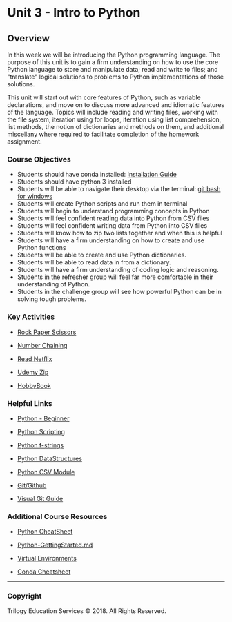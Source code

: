 # Unit 3 - Intro to Python

## Overview

In this week we will be introducing the Python programming language. The purpose of this unit is to gain a firm understanding on how to use the core Python language to store and manipulate data; read and write to files; and "translate" logical solutions to problems to Python implementations of those solutions.

This unit will start out with core features of Python, such as variable declarations, and move on to discuss more advanced and idiomatic features of the language. Topics will include reading and writing files, working with the file system, iteration using for loops, iteration using list comprehension, list methods, the notion of dictionaries and methods on them, and additional miscellany where required to facilitate completion of the homework assignment.

### Course Objectives

* Students should have conda installed: [Installation Guide](https://docs.anaconda.com/anaconda/install/)
* Students should have python 3 installed
* Students will be able to navigate their desktop via the terminal: [git bash for windows](http://www.techoism.com/how-to-install-git-bash-on-windows/)
* Students will create Python scripts and run them in terminal
* Students will begin to understand programming concepts in Python
* Students will feel confident reading data into Python from CSV files
* Students will feel confident writing data from Python into CSV files
* Students will know how to zip two lists together and when this is helpful
* Students will have a firm understanding on how to create and use Python functions
* Students will be able to create and use Python dictionaries.
* Students will be able to read data in from a dictionary.
* Students will have a firm understanding of coding logic and reasoning.
* Students in the refresher group will feel far more comfortable in their understanding of Python.
* Students in the challenge group will see how powerful Python can be in solving tough problems.

### Key Activities

* [Rock Paper Scissors](1/Activities/10-Stu_RockPaperScissors)

* [Number Chaining](1/Activities/12-Stu_NumberChain)

* [Read Netflix](2/Activities/08-Stu_ReadNetFlix)

* [Udemy Zip](2/Activities/11-Stu_UdemyZip)

* [HobbyBook](3/Activities/03-Stu_HobbyBook)

### Helpful Links

* [Python - Beginner](https://www.learnpython.org/)

* [Python Scripting](https://automatetheboringstuff.com/)

* [Python f-strings](https://www.python.org/dev/peps/pep-0498/)

* [Python DataStructures](https://docs.python.org/3/tutorial/datastructures.html)

* [Python CSV Module](https://docs.python.org/3/library/csv.html)

* [Git/Github](https://github.com/Multishifties/No-Nonsense-Github-Project)

* [Visual Git Guide](http://marklodato.github.io/visual-git-guide/index-en.html)

### Additional Course Resources

* [Python CheatSheet](Supplemental/Python_Cheatsheet.pdf)

* [Python-GettingStarted.md](Supplemental/Python-GettingStarted.md)

* [Virtual Environments](Supplemental/conda_pip.pdf)

* [Conda Cheatsheet](Supplemental/conda-cheatsheet.pdf)

- - -

### Copyright

Trilogy Education Services © 2018. All Rights Reserved.
